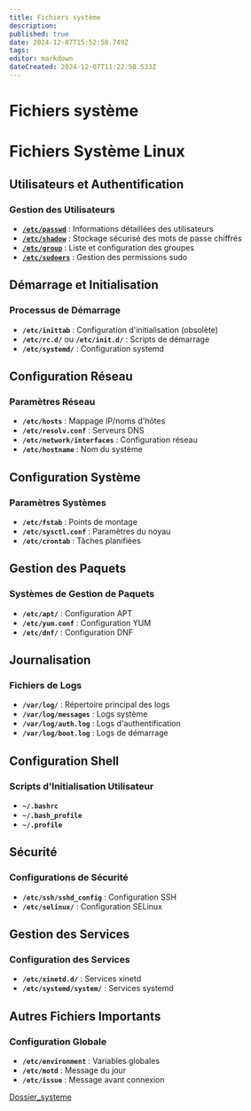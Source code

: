 ```yaml
---
title: Fichiers système
description: 
published: true
date: 2024-12-07T15:52:58.749Z
tags: 
editor: markdown
dateCreated: 2024-12-07T11:22:58.533Z
---
```


# Fichiers système
# Fichiers Système Linux 

## Utilisateurs et Authentification

### Gestion des Utilisateurs
- **[`/etc/passwd`](etc_passwd.md)** : Informations détaillées des utilisateurs
- **[`/etc/shadow`](etc_shadow.md)** : Stockage sécurisé des mots de passe chiffrés
- **[`/etc/group`](etc_group.md)** : Liste et configuration des groupes
- **[`/etc/sudoers`](etc_sudoers.md)** : Gestion des permissions sudo

## Démarrage et Initialisation

### Processus de Démarrage
- **`/etc/inittab`** : Configuration d'initialisation (obsolète)
- **`/etc/rc.d/`** ou **`/etc/init.d/`** : Scripts de démarrage
- **`/etc/systemd/`** : Configuration systemd

## Configuration Réseau

### Paramètres Réseau
- **`/etc/hosts`** : Mappage IP/noms d'hôtes
- **`/etc/resolv.conf`** : Serveurs DNS
- **`/etc/network/interfaces`** : Configuration réseau
- **`/etc/hostname`** : Nom du système

## Configuration Système

### Paramètres Systèmes
- **`/etc/fstab`** : Points de montage
- **`/etc/sysctl.conf`** : Paramètres du noyau
- **`/etc/crontab`** : Tâches planifiées

## Gestion des Paquets

### Systèmes de Gestion de Paquets
- **`/etc/apt/`** : Configuration APT
- **`/etc/yum.conf`** : Configuration YUM
- **`/etc/dnf/`** : Configuration DNF

## Journalisation

### Fichiers de Logs
- **`/var/log/`** : Répertoire principal des logs
- **`/var/log/messages`** : Logs système
- **`/var/log/auth.log`** : Logs d'authentification
- **`/var/log/boot.log`** : Logs de démarrage

## Configuration Shell

### Scripts d'Initialisation Utilisateur
- **`~/.bashrc`**
- **`~/.bash_profile`**
- **`~/.profile`**

## Sécurité

### Configurations de Sécurité
- **`/etc/ssh/sshd_config`** : Configuration SSH
- **`/etc/selinux/`** : Configuration SELinux

## Gestion des Services

### Configuration des Services
- **`/etc/xinetd.d/`** : Services xinetd
- **`/etc/systemd/system/`** : Services systemd

## Autres Fichiers Importants

### Configuration Globale
- **`/etc/environment`** : Variables globales
- **`/etc/motd`** : Message du jour
- **`/etc/issue`** : Message avant connexion


[Dossier_systeme](/Dossier_systeme)

